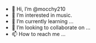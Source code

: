 - 👋 Hi, I’m @mocchy210
- 👀 I’m interested in music.
- 🌱 I’m currently learning ...
- 💞️ I’m looking to collaborate on ...
- 📫 How to reach me ...

<!---
mocchy210/mocchy210 is a ✨ special ✨ repository because its `README.md` (this file) appears on your GitHub profile.
You can click the Preview link to take a look at your changes.
--->
